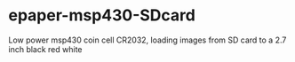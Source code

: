 # epaper-msp430-SDcard
Low power msp430 coin cell CR2032, loading images from SD card to a 2.7 inch black red white 

